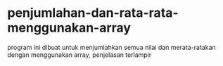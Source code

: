 # penjumlahan-dan-rata-rata-menggunakan-array
program ini dibuat untuk menjumlahkan semua nilai dan merata-ratakan dengan menggunakan array, penjelasan terlampir
